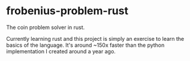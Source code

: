 # frobenius-problem-rust
The coin problem solver in rust.

Currently learning rust and this project is simply an exercise to learn the basics of the language. It's around ~150x faster than the python implementation I created around a year ago.
